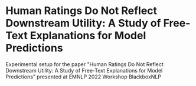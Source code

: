 # Human Ratings Do Not Reflect Downstream Utility: A Study of Free-Text Explanations for Model Predictions
Experimental setup for the paper "Human Ratings Do Not Reflect Downstream Utility: A Study of Free-Text Explanations for Model Predictions" presented at EMNLP 2022 Workshop BlackboxNLP
